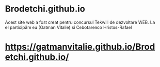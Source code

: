 # Brodetchi.github.io
Acest site web a fost creat pentru concursul Tekwill de dezvoltare WEB. La el participăm eu (Gatman Vitalie) si Cebotarenco Hristos-Rafael <br>
# https://gatmanvitalie.github.io/Brodetchi.github.io/
